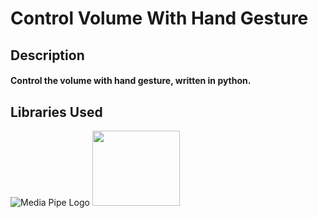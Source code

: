 # Control Volume With Hand Gesture
## Description
#### Control the volume with hand gesture, written in python.
## Libraries Used
![Media Pipe Logo](https://google.github.io/mediapipe/images/logo_horizontal_color.png)
<img height="120px" width="140px" src="https://opencv.org/wp-content/uploads/2020/07/OpenCV_logo_black_.png"/>
